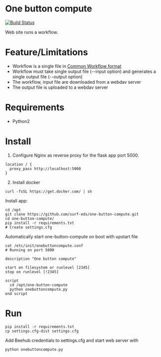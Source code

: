# One button compute

[![Build Status](https://travis-ci.org/surf-eds/one-button-compute.svg?branch=master)](https://travis-ci.org/surf-eds/one-button-compute)

Web site runs a workflow.
 
# Feature/Limitations

* Workflow is a single file in [Common Workflow format](http://www.commonwl.org/)
* Workflow must take single output file (--input option) and generates a single output file (--output option)
* The workflow, input file are downloaded from a webdav server
* The output file is uploaded to a webdav server

# Requirements

* Python2

# Install

1. Configure Nginx as reverse proxy for the flask app port 5000.
```
location / {
  proxy_pass http://localhost:5000
}
```
2. Install docker
```
curl -fsSL https://get.docker.com/ | sh
```

Install app:
```
cd /opt
git clone https://github.com/surf-eds/one-button-compute.git
cd one-button-compute/
pip install -r requirements.txt
# Create settings.cfg
```

Automatically start one-button-compute on boot with upstart file

```
cat /etc/init/onebuttoncompute.conf
# Running on port 5000

description "One button compute"

start on filesystem or runlevel [2345]
stop on runlevel [!2345]

script
  cd /opt/one-button-compute
  python onebuttoncompute.py
end script
```

# Run

```
pip install -r requirements.txt
cp settings.cfg-dist settings.cfg
```

Add Beehub credentials to settings.cfg and start web server with

```
python onebuttoncompute.py
```